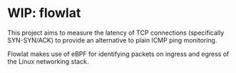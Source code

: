 # WIP: flowlat

This project aims to measure the latency of TCP connections
(specifically SYN-SYN/ACK) to provide an alternative to plain ICMP ping
monitoring.

Flowlat makes use of eBPF for identifying packets on ingress and egress
of the Linux networking stack.
